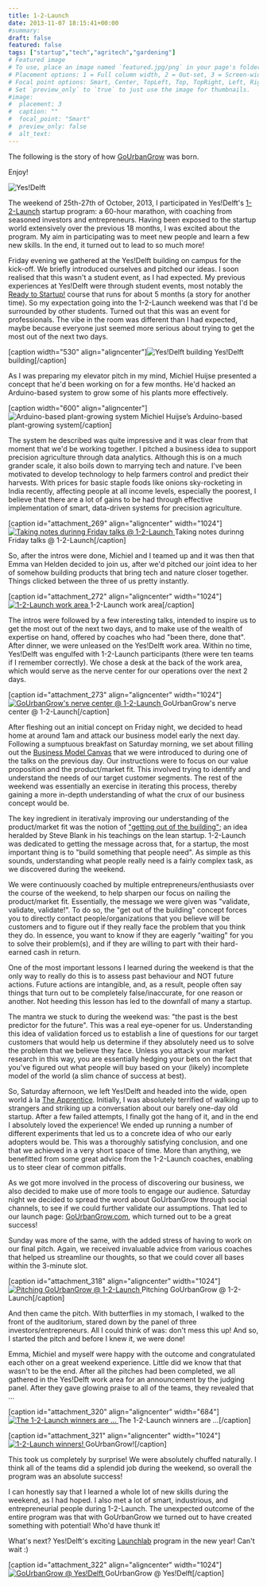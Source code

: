 ```yaml
---
title: 1-2-Launch
date: 2013-11-07 18:15:41+00:00
#summary:
draft: false
featured: false
tags: ["startup","tech","agritech","gardening"]
# Featured image
# To use, place an image named `featured.jpg/png` in your page's folder.
# Placement options: 1 = Full column width, 2 = Out-set, 3 = Screen-width
# Focal point options: Smart, Center, TopLeft, Top, TopRight, Left, Right, BottomLeft, Bottom, BottomRight
# Set `preview_only` to `true` to just use the image for thumbnails.
#image:
#  placement: 3
#  caption: ""
#  focal_point: "Smart"
#  preview_only: false
#  alt_text:
---
```


The following is the story of how [GoUrbanGrow](http://gourbangrow.com) was born.

Enjoy!

![Yes!Delft](http://www.pytch.nl/uploads/articleManagement/yesdelft-logo_310110042802.png)


The weekend of 25th-27th of October, 2013, I participated in Yes!Delft's [1-2-Launch](http://www.yesdelft.nl/nl-nl/voorondernemers/launchlab/12launchstartupweekend.aspx) startup program: a 60-hour marathon, with coaching from seasoned investors and entrepreneurs. Having been exposed to the startup world extensively over the previous 18 months, I was excited about the program. My aim in participating was to meet new people and learn a few new skills. In the end, it turned out to lead to so much more!

Friday evening we gathered at the Yes!Delft building on campus for the kick-off. We briefly introduced ourselves and pitched our ideas. I soon realised that this wasn't a student event, as I had expected. My previous experiences at Yes!Delft were through student events, most notably the [Ready to Startup!](http://www.yesdelftstudents.com/YESDelftStudents/Education/ReadytoStartup.aspx) course that runs for about 5 months (a story for another time). So my expectation going into the 1-2-Launch weekend was that I'd be surrounded by other students. Turned out that this was an event for professionals. The vibe in the room was different than I had expected, maybe because everyone just seemed more serious about trying to get the most out of the next two days.

[caption width="530" align="aligncenter"]![Yes!Delft building](http://www.clinicalgraphics.com/img/yesdelft-building.jpg)
Yes!Delft building[/caption]

As I was preparing my elevator pitch in my mind, Michiel Huijse presented a concept that he'd been working on for a few months. He'd hacked an Arduino-based system to grow some of his plants more effectively.

[caption width="600" align="aligncenter"]![Arduino-based plant-growing system](https://pbs.twimg.com/media/BXkolzUCYAAEvVB.jpg)
Michiel Huijse’s Arduino-based plant-growing system[/caption]

The system he described was quite impressive and it was clear from that moment that we'd be working together. I pitched a business idea to support precision agriculture through data analytics. Although this is on a much grander scale, it also boils down to marrying tech and nature. I've been motivated to develop technology to help farmers control and predict their harvests. With prices for basic staple foods like onions sky-rocketing in India recently, affecting people at all income levels, especially the poorest, I believe that there are a lot of gains to be had through effective implementation of smart, data-driven systems for precision agriculture.

[caption id="attachment_269" align="aligncenter" width="1024"][![Taking notes durinng Friday talks @ 1-2-Launch](http://www.kartikkumar.com/wp-content/uploads/2013/11/131026-YD-12Launch_012.jpg)
](http://www.kartikkumar.com/wp-content/uploads/2013/11/131026-YD-12Launch_012.jpg) Taking notes durinng Friday talks @ 1-2-Launch[/caption]

So, after the intros were done, Michiel and I teamed up and it was then that Emma van Helden decided to join us, after we'd pitched our joint idea to her of somehow building products that bring tech and nature closer together. Things clicked between the three of us pretty instantly.

[caption id="attachment_272" align="aligncenter" width="1024"][![1-2-Launch work area](http://www.kartikkumar.com/wp-content/uploads/2013/11/131026-YD-12Launch_042.jpg)
](http://www.kartikkumar.com/wp-content/uploads/2013/11/131026-YD-12Launch_042.jpg) 1-2-Launch work area[/caption]

The intros were followed by a few interesting talks, intended to inspire us to get the most out of the next two days, and to make use of the wealth of expertise on hand, offered by coaches who had "been there, done that". After dinner, we were unleased on the Yes!Delft work area. Within no time, Yes!Delft was engulfed with 1-2-Launch participants (there were ten teams if I remember correctly). We chose a desk at the back of the work area, which would serve as the nerve center for our operations over the next 2 days.

[caption id="attachment_273" align="aligncenter" width="1024"][![GoUrbanGrow's nerve center @ 1-2-Launch](http://www.kartikkumar.com/wp-content/uploads/2013/11/131026-YD-12Launch_052.jpg)
](http://www.kartikkumar.com/wp-content/uploads/2013/11/131026-YD-12Launch_052.jpg) GoUrbanGrow's nerve center @ 1-2-Launch[/caption]

After fleshing out an initial concept on Friday night, we decided to head home at around 1am and attack our business model early the next day. Following a sumptuous breakfast on Saturday morning, we set about filling out the [Business Model Canvas](http://en.wikipedia.org/wiki/Business_Model_Canvas) that we were introduced to during one of the talks on the previous day. Our instructions were to focus on our value proposition and the product/market fit. This involved trying to identify and understand the needs of our target customer segments. The rest of the weekend was essentially an exercise in iterating this process, thereby gaining a more in-depth understanding of what the crux of our business concept would be. 

The key ingredient in iterativaly improving our understanding of the product/market fit was the notion of ["getting out of the building"](http://steveblank.com/2010/03/11/teaching-entrepreneurship-%E2%80%93-by-getting-out-of-the-building/); an idea heralded by Steve Blank in his teachings on the lean startup. 1-2-Launch was dedicated to getting the message across that, for a startup, the most important thing is to "build something that people need". As simple as this sounds, understanding what people really need is a fairly complex task, as we discovered during the weekend. 

We were continuously coached by multiple entrepreneurs/enthusiasts over the course of the weekend, to help sharpen our focus on nailing the product/market fit. Essentially, the message we were given was "validate, validate, validate!". To do so, the "get out of the building" concept forces you to directly contact people/organizations that you believe will be customers and to figure out if they really face the problem that you think they do. In essence, you want to know if they are eagerly "waiting" for you to solve their problem(s), and if they are willing to part with their hard-earned cash in return. 

One of the most important lessons I learned during the weekend is that the only way to really do this is to assess past behaviour and NOT future actions. Future actions are intangible, and, as a result, people often say things that turn out to be completely false/inaccurate, for one reason or another. Not heeding this lesson has led to the downfall of many a startup. 

The mantra we stuck to during the weekend was: "the past is the best predictor for the future". This was a real eye-opener for us. Understanding this idea of validation forced us to establish a line of questions for our target customers that would help us determine if they absolutely need us to solve the problem that we believe they face. Unless you attack your market research in this way, you are essentially hedging your bets on the fact that you've figured out what people will buy based on your (likely) incomplete model of the world (a slim chance of success at best).

So, Saturday afternoon, we left Yes!Delft and headed into the wide, open world à la [The Apprentice](http://www.bbc.co.uk/programmes/b0071b63). Initially, I was absolutely terrified of walking up to strangers and striking up a conversation about our barely one-day old startup. After a few failed attempts, I finally got the hang of it, and in the end I absolutely loved the experience! We ended up running a number of different experiments that led us to a concrete idea of who our early adopters would be. This was a thoroughly satisfying conclusion, and one that we achieved in a very short space of time. More than anything, we benefitted from some great advice from the 1-2-Launch coaches, enabling us to steer clear of common pitfalls. 

As we got more involved in the process of discovering our business, we also decided to make use of more tools to engage our audience. Saturday night we decided to spread the word about GoUrbanGrow through social channels, to see if we could further validate our assumptions. That led to our launch page: [GoUrbanGrow.com](http://gourbangrow.com), which turned out to be a great success!

Sunday was more of the same, with the added stress of having to work on our final pitch. Again, we received invaluable advice from various coaches that helped us streamline our thoughts, so that we could cover all bases within the 3-minute slot. 

[caption id="attachment_318" align="aligncenter" width="1024"][![Pitching GoUrbanGrow @ 1-2-Launch](http://www.kartikkumar.com/wp-content/uploads/2013/11/131026-YD-12Launch_117.jpg)
](http://www.kartikkumar.com/wp-content/uploads/2013/11/131026-YD-12Launch_117.jpg) Pitching GoUrbanGrow @ 1-2-Launch[/caption]

And then came the pitch. With butterflies in my stomach, I walked to the front of the auditorium, stared down by the panel of three investors/entrepreneurs. All I could think of was: don't mess this up! And so, I started the pitch and before I knew it, we were done!

Emma, Michiel and myself were happy with the outcome and congratulated each other on a great weekend experience. Little did we know that that wasn't to be the end. After all the pitches had been completed, we all gathered in the Yes!Delft work area for an announcement by the judging panel. After they gave glowing praise to all of the teams, they revealed that ...

[caption id="attachment_320" align="aligncenter" width="684"][![The 1-2-Launch winners are ...](http://www.kartikkumar.com/wp-content/uploads/2013/11/131026-YD-12Launch_138.jpg)
](http://www.kartikkumar.com/wp-content/uploads/2013/11/131026-YD-12Launch_138.jpg) The 1-2-Launch winners are ...[/caption]

[caption id="attachment_321" align="aligncenter" width="1024"][![1-2-Launch winners!](http://www.kartikkumar.com/wp-content/uploads/2013/11/131026-YD-12Launch_143.jpg)
](http://www.kartikkumar.com/wp-content/uploads/2013/11/131026-YD-12Launch_143.jpg) GoUrbanGrow![/caption]

This took us completely by surprise! We were absolutely chuffed naturally. I think all of the teams did a splendid job during the weekend, so overall the program was an absolute success!

I can honestly say that I learned a whole lot of new skills during the weekend, as I had hoped. I also met a lot of smart, industrious, and entrepreneurial people during 1-2-Launch. The unexpected outcome of the entire program was that with GoUrbanGrow we turned out to have created something with potential! Who'd have thunk it!

What's next? Yes!Delft's exciting [Launchlab](http://www.yesdelft.nl/nl-nl/voorondernemers/launchlablandingspage(nlnl).aspx) program in the new year! Can't wait :)

[caption id="attachment_322" align="aligncenter" width="1024"][![GoUrbanGrow @ Yes!Delft](http://www.kartikkumar.com/wp-content/uploads/2013/11/131026-YD-12Launch_148.jpg)
](http://www.kartikkumar.com/wp-content/uploads/2013/11/131026-YD-12Launch_148.jpg) GoUrbanGrow @ Yes!Delft[/caption]
